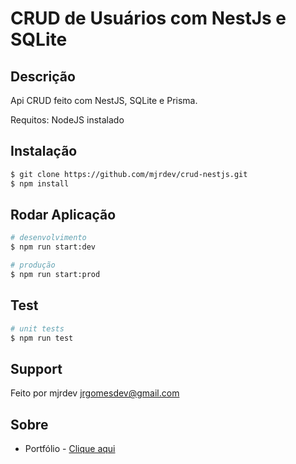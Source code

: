 # CRUD de Usuários com NestJs e SQLite

## Descrição

Api CRUD feito com NestJS, SQLite e Prisma.

Requitos: NodeJS instalado

## Instalação

```bash
$ git clone https://github.com/mjrdev/crud-nestjs.git
$ npm install
```

## Rodar Aplicação

```bash
# desenvolvimento
$ npm run start:dev

# produção
$ npm run start:prod
```

## Test

```bash
# unit tests
$ npm run test
```

## Support

Feito por mjrdev jrgomesdev@gmail.com

## Sobre

- Portfólio - [Clique aqui](https://mjrdev.github.io/portfolio/)